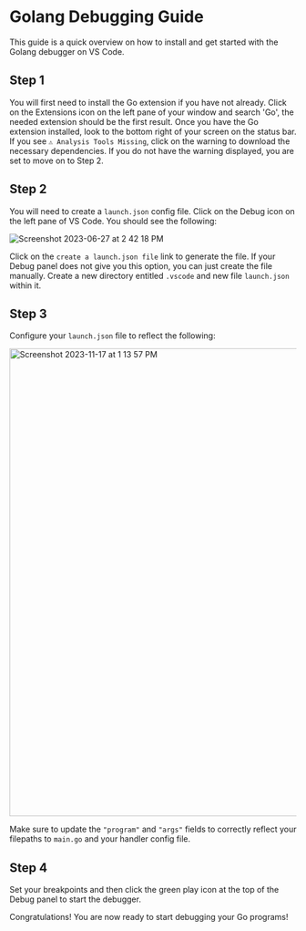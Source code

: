 # Golang Debugging Guide

This guide is a quick overview on how to install and get started with the Golang debugger on VS Code.

## Step 1

You will first need to install the Go extension if you have not already. Click on the Extensions icon on the left pane of your window and search 'Go', the needed extension should be the first result. Once you have the Go extension installed, look to the bottom right of your screen on the status bar. If you see `⚠️ Analysis Tools Missing`, click on the warning to download the necessary dependencies. If you do not have the warning displayed, you are set to move on to Step 2.

## Step 2

You will need to create a `launch.json` config file. Click on the Debug icon on the left pane of VS Code. You should see the following:

![Screenshot 2023-06-27 at 2 42 18 PM](https://github.com/attackevals/evalsC2server/assets/78662790/25b67171-a9b3-4fc4-ac77-27765025d8e5)

Click on the `create a launch.json file` link to generate the file. If your Debug panel does not give you this option, you can just create the file manually. Create a new directory entitled `.vscode` and new file `launch.json` within it.

## Step 3

Configure your `launch.json` file to reflect the following:

<img width="821" alt="Screenshot 2023-11-17 at 1 13 57 PM" src="https://github.com/attackevals/evalsC2server/assets/78662790/19a98ab8-1fe0-4f8a-9b98-2f1dc0e794b2">

Make sure to update the `"program"` and `"args"` fields to correctly reflect your filepaths to `main.go` and your handler config file.

## Step 4

Set your breakpoints and then click the green play icon at the top of the Debug panel to start the debugger.

Congratulations! You are now ready to start debugging your Go programs!
